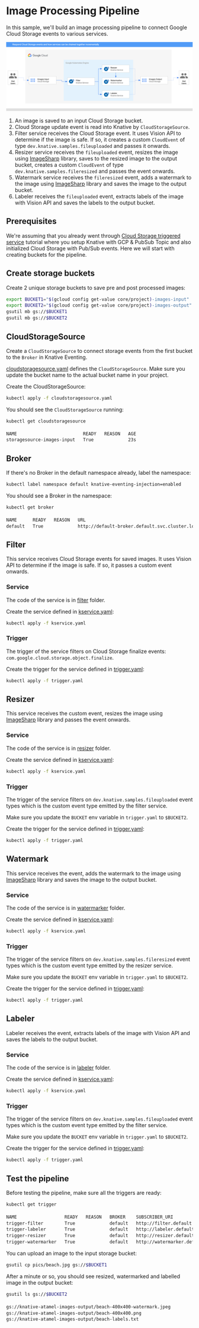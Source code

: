 # Image Processing Pipeline

In this sample, we'll build an image processing pipeline to connect Google Cloud
Storage events to various services.

![Image Processing Pipeline](./images/image-processing-pipeline.png)

1. An image is saved to an input Cloud Storage bucket.
2. Cloud Storage update event is read into Knative by `CloudStorageSource`.
3. Filter service receives the Cloud Storage event. It uses Vision API to
   determine if the image is safe. If so, it creates a custom `CloudEvent` of
   type `dev.knative.samples.fileuploaded` and passes it onwards.
4. Resizer service receives the `fileuploaded` event, resizes the image using
   [ImageSharp](https://github.com/SixLabors/ImageSharp) library, saves to the
   resized image to the output bucket, creates a custom `CloudEvent` of type
   `dev.knative.samples.fileresized` and passes the event onwards.
5. Watermark service receives the `fileresized` event, adds a watermark to the
   image using [ImageSharp](https://github.com/SixLabors/ImageSharp) library and
   saves the image to the output bucket.
6. Labeler receives the `fileuploaded` event, extracts labels of the image with
   Vision API and saves the labels to the output bucket.

## Prerequisites

We're assuming that you already went through [Cloud Storage triggered
service](./storageeventing.md) tutorial where you setup Knative with GCP &
PubSub Topic and also initialized Cloud Storage with Pub/Sub events. Here we
will start with creating buckets for the pipeline.

## Create storage buckets

Create 2 unique storage buckets to save pre and post processed images:

```bash
export BUCKET1="$(gcloud config get-value core/project)-images-input"
export BUCKET2="$(gcloud config get-value core/project)-images-output"
gsutil mb gs://$BUCKET1
gsutil mb gs://$BUCKET2
```

## CloudStorageSource

Create a `CloudStorageSource` to connect storage events from the first bucket to
the `Broker` in Knative Eventing.

[cloudstoragesource.yaml](../eventing/image-processing-pipeline/cloudstoragesource.yaml)
defines the `CloudStorageSource`. Make sure you update the bucket name to the
actual bucket name in your project.

Create the CloudStorageSource:

```bash
kubectl apply -f cloudstoragesource.yaml
```

You should see the `CloudStorageSource` running:

```bash
kubectl get cloudstoragesource

NAME                         READY   REASON   AGE
storagesource-images-input   True             23s
```

## Broker

If there's no Broker in the default namespace already, label the namespace:

```bash
kubectl label namespace default knative-eventing-injection=enabled
```

You should see a Broker in the namespace:

```bash
kubectl get broker

NAME      READY   REASON   URL                                               AGE
default   True             http://default-broker.default.svc.cluster.local   52m
```

## Filter

This service receives Cloud Storage events for saved images. It uses Vision API
to determine if the image is safe. If so, it passes a custom event onwards.

### Service

The code of the service is in [filter](../eventing/image-processing-pipeline/filter)
folder.

Create the service defined in
[kservice.yaml](../eventing/image-processing-pipeline/filter/kservice.yaml):

```bash
kubectl apply -f kservice.yaml
```

### Trigger

The trigger of the service filters on Cloud Storage finalize events:
`com.google.cloud.storage.object.finalize`.

Create the trigger for the service defined in
[trigger.yaml](../eventing/image-processing-pipeline/filter/trigger.yaml):

```bash
kubectl apply -f trigger.yaml
```

## Resizer

This service receives the custom event, resizes the image using
[ImageSharp](https://github.com/SixLabors/ImageSharp) library and passes the
event onwards.

### Service

The code of the service is in [resizer](../eventing/image-processing-pipeline/resizer)
folder.

Create the service defined in
[kservice.yaml](../eventing/image-processing-pipeline/resizer/kservice.yaml):

```bash
kubectl apply -f kservice.yaml
```

### Trigger

The trigger of the service filters on `dev.knative.samples.fileuploaded` event
types which is the custom event type emitted by the filter service.

Make sure you update the `BUCKET` env variable in `trigger.yaml` to `$BUCKET2`.

Create the trigger for the service defined in
[trigger.yaml](../eventing/image-processing-pipeline/resizer/trigger.yaml):

```bash
kubectl apply -f trigger.yaml
```

## Watermark

This service receives the event, adds the watermark to the image using
[ImageSharp](https://github.com/SixLabors/ImageSharp) library and saves the
image to the output bucket.

### Service

The code of the service is in [watermarker](../eventing/image-processing-pipeline/watermarker)
folder.

Create the service defined in
[kservice.yaml](../eventing/image-processing-pipeline/watermarker/kservice.yaml):

```bash
kubectl apply -f kservice.yaml
```

### Trigger

The trigger of the service filters on `dev.knative.samples.fileresized` event
types which is the custom event type emitted by the resizer service.

Make sure you update the `BUCKET` env variable in `trigger.yaml` to `$BUCKET2`.

Create the trigger for the service defined in
[trigger.yaml](../eventing/image-processing-pipeline/watermarker/trigger.yaml):

```bash
kubectl apply -f trigger.yaml
```

## Labeler

Labeler receives the event, extracts labels of the image with Vision API and
saves the labels to the output bucket.

### Service

The code of the service is in [labeler](../eventing/image-processing-pipeline/labeler)
folder.

Create the service defined in
[kservice.yaml](../eventing/image-processing-pipeline/labeler/kservice.yaml):

```bash
kubectl apply -f kservice.yaml
```

### Trigger

The trigger of the service filters on `dev.knative.samples.fileuploaded` event
types which is the custom event type emitted by the filter service.

Make sure you update the `BUCKET` env variable in `trigger.yaml` to `$BUCKET2`.

Create the trigger for the service defined in
[trigger.yaml](../eventing/image-processing-pipeline/labeler/trigger.yaml):

```bash
kubectl apply -f trigger.yaml
```

## Test the pipeline

Before testing the pipeline, make sure all the triggers are ready:

```bash
kubectl get trigger

NAME                  READY   REASON   BROKER    SUBSCRIBER_URI                                 AGE
trigger-filter        True             default   http://filter.default.svc.cluster.local        3d19h
trigger-labeler       True             default   http://labeler.default.svc.cluster.local       3d
trigger-resizer       True             default   http://resizer.default.svc.cluster.local       3d19h
trigger-watermarker   True             default   http://watermarker.default.svc.cluster.local   3d
```

You can upload an image to the input storage bucket:

```bash
gsutil cp pics/beach.jpg gs://$BUCKET1
```

After a minute or so, you should see resized, watermarked and labelled image in
the output bucket:

```bash
gsutil ls gs://$BUCKET2

gs://knative-atamel-images-output/beach-400x400-watermark.jpeg
gs://knative-atamel-images-output/beach-400x400.png
gs://knative-atamel-images-output/beach-labels.txt
```
